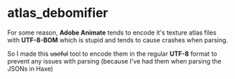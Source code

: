 # atlas_debomifier

For some reason, **Adobe Animate** tends to encode it's texture atlas files with **UTF-8-BOM** which is stupid and tends to cause crashes when parsing.

So I made this ~~useful~~ tool to encode them in the regular **UTF-8** format to prevent any issues with parsing (because I've had them when parsing the JSONs in Haxe)